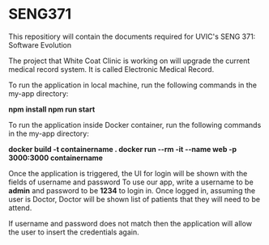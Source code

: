 # SENG371

This repositiory will contain the documents required for UVIC's SENG 371: Software Evolution 

The project that White Coat Clinic is working on will upgrade the current medical record system. It is called Electronic Medical Record.

To run the application in local machine, run the following commands in the my-app directory:

**npm install
npm run start**

To run the application inside Docker container, run the following commands in the my-app directory:

**docker build -t containername .
docker run --rm -it --name web -p 3000:3000 containername**

Once the application is triggered, the UI for login will be shown with the fields of username and password
To use our app, write a username to be **admin** and password to be **1234** to login in.
Once logged in, assuming the user is Doctor, Doctor will be shown list of patients that they will need to be attend.

If username and password does not match then the application will allow the user to insert the credentials again.
